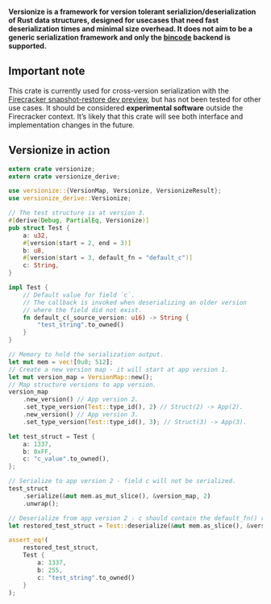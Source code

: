 **Versionize is a framework for version tolerant serializion/deserialization of
Rust data structures, designed for usecases that need fast deserialization 
times and minimal size overhead. It does not aim to be a generic serialization 
framework and only the [bincode](https://crates.io/crates/bincode) backend is 
supported.**

 

## Important note

This crate is currently used for cross-version serialization with the 
[Firecracker snapshot-restore dev preview][1], but has not been tested for 
other use cases. It should be considered **experimental software** outside the 
Firecracker context. It’s likely that this crate will see both interface and 
implementation changes in the future.

## Versionize in action

```rust
extern crate versionize;
extern crate versionize_derive;

use versionize::{VersionMap, Versionize, VersionizeResult};
use versionize_derive::Versionize;

// The test structure is at version 3.
#[derive(Debug, PartialEq, Versionize)]
pub struct Test {
    a: u32,
    #[version(start = 2, end = 3)]
    b: u8,
    #[version(start = 3, default_fn = "default_c")]
    c: String,
}

impl Test {
    // Default value for field `c`.
    // The callback is invoked when deserializing an older version
    // where the field did not exist.
    fn default_c(_source_version: u16) -> String {
        "test_string".to_owned()
    }
}

// Memory to hold the serialization output.
let mut mem = vec![0u8; 512];
// Create a new version map - it will start at app version 1.
let mut version_map = VersionMap::new();
// Map structure versions to app version.
version_map
    .new_version() // App version 2.
    .set_type_version(Test::type_id(), 2) // Struct(2) -> App(2).
    .new_version() // App version 3.
    .set_type_version(Test::type_id(), 3); // Struct(3) -> App(3).

let test_struct = Test {
    a: 1337,
    b: 0xFF,
    c: "c_value".to_owned(),
};

// Serialize to app version 2 - field c will not be serialized.
test_struct
    .serialize(&mut mem.as_mut_slice(), &version_map, 2)
    .unwrap();

// Deserialize from app version 2 - c should contain the default_fn() return value.
let restored_test_struct = Test::deserialize(&mut mem.as_slice(), &version_map, 2).unwrap();

assert_eq!(
    restored_test_struct,
    Test {
        a: 1337,
        b: 255,
        c: "test_string".to_owned()
    }
);
```

[1]: https://github.com/firecracker-microvm/firecracker/tree/v0.24.0
